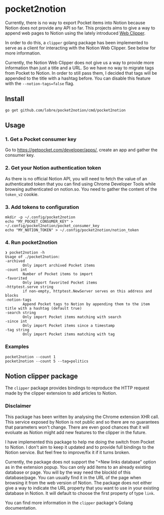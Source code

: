 # pocket2notion

Currently, there is no way to export Pocket items into Notion because Notion does not provide any API so far.
This projects aims to give a way to append web pages to Notion using the lately introduced [Web Clipper](https://www.notion.so/Web-Clipper-ba54b19ecaeb466b8070b9e683c5fce1).

In order to do this, a `clipper` golang package has been implemented to serve as a client for interacting with the Notion Web Clipper. See below for more information.

Currently, the Notion Web Clipper does not give us a way to provide more information than just a title and a URL. So we have no way to migrate tags from Pocket to Notion. In order to still pass them, I decided that tags will be appended to the title with a hashtag before. You can disable this feature with the `--notion-tags=false` flag.

## Install

    go get github.com/lobre/pocket2notion/cmd/pocket2notion

## Usage

### 1. Get a Pocket consumer key 

Go to https://getpocket.com/developer/apps/, create an app and gather the consumer key.

### 2. Get your Notion authentication token

As there is no official Notion API, you will need to fetch the value of an authenticated token that you can find using Chrome Developer Tools while browsing authenticated on notion.so. You need to gather the content of the `token_v2` cookie.

### 3. Add tokens to configuration

    mkdir -p ~/.config/pocket2notion
    echo "MY_POCKET_CONSUMER_KEY" > ~/.config/pocket2notion/pocket_consumer_key
    echo "MY_NOTION_TOKEN" > ~/.config/pocket2notion/notion_token

### 4. Run pocket2notion

    ❯ pocket2notion -h
    Usage of ./pocket2notion:
    -archived
            Only import archived Pocket items
    -count int
            Number of Pocket items to import
    -favorited
            Only import favorited Pocket items
    -httptest.serve string
            if non-empty, httptest.NewServer serves on this address and blocks
    -notion-tags
            Append Pocket tags to Notion by appending them to the item title with a hashtag (default true)
    -search string
            Only import Pocket items matching with search
    -since int
            Only import Pocket items since a timestamp
    -tag string
            Only import Pocket items matching with tag

### Examples

    pocket2notion --count 1
    pocket2notion --count 5 --tag=politics

## Notion clipper package

The `clipper` package provides bindings to reproduce the HTTP request made by the clipper extension to add articles to Notion.

### **Disclaimer**
This package has been written by analysing the Chrome extension XHR call. This service exposed by Notion is not public and so there are no guarantees that parameters won't change.
There are even good chances that it will evoluate as Notion might add new features to the clipper in the future.

I have implemented this package to help me doing the switch from Pocket to Notion. I don't aim to keep it updated and to provide full bindings to the Notion service. But feel free to improve/fix it if it turns broken. 

Currently, the package does not support the "+New links database" option as in the extension popup. You can only add items to an already existing database or page. You will by the way need the blockId of this database/page. You can usually find it in the URL of the page when browsing it from the web version of Notion. The package does not either give a way to indicate the URL property that you want to use in your existing database in Notion. It will default to choose the first property of type `link`. 

You can find more information in the `clipper` package's Golang documentation.
